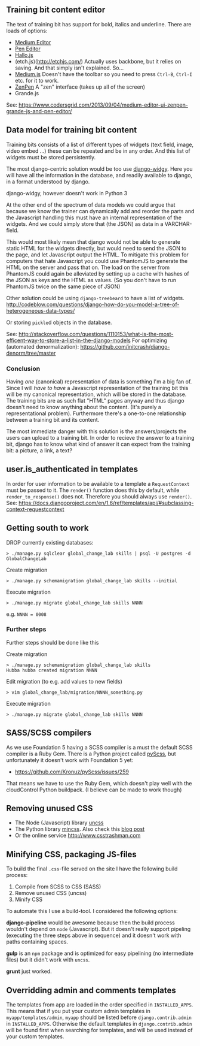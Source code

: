 Training bit content editor
---------------------------
The text of training bit has support for bold, italics and underline.
There are loads of options:

* [Medium Editor](https://github.com/daviferreira/medium-editor)
* [Pen Editor](http://sofish.github.io/pen/)
* [Hallo.js](https://github.com/bergie/hallo)
* (etch.js)(http://etchjs.com/)
  Actually uses backbone, but it relies on saving. And that simply isn't explained.
  So...
* [Medium.js](http://jakiestfu.github.io/Medium.js/docs/)
  Doesn't have the toolbar so you need to press `Ctrl-B`, `Ctrl-I` etc. for it to
  work.
* [ZenPen](https://github.com/tholman/zenpen)
  A "zen" interface (takes up all of the screen)
* Grande.js


See: <https://www.codersgrid.com/2013/09/04/medium-editor-ui-zenpen-grande-js-and-pen-editor/>

Data model for training bit content
----------------------------------
Training bits consists of a list of different types of widgets (text field,
image, video embed ...) these can be repeated and be in any order.
And this list of widgets must be stored persistently.

The most django-centric solution would be too use
[django-widgy](https://github.com/fusionbox/django-widgy). Here you will have
all the information in the database, and readily available to django, in a
format understood by django.

django-widgy, however doesn't work in Python 3

At the other end of the spectrum of data models we could argue that because we
know the trainer can dynamically add and reorder the parts and the Javascript
handling this must have an internal representation of the widgets. And we could
simply store that (the JSON) as data in a VARCHAR-field.

This would most likely mean that django would not be able to generate static
HTML for the widgets directly, but would need to send the JSON to the page, and
let Javascript output the HTML. To mitigate this problem for computers that hate
Javascript you could use PhantomJS to generate the HTML on the server and pass
that on. The load on the server from PhantomJS could again be alleviated by
setting up a cache with hashes of the JSON as keys and the HTML as values. (So
you don't have to run PhantomJS twice on the same piece of JSON)

Other solution could be using `django-treebeard` to have a list of widgets.
http://codeblow.com/questions/django-how-do-you-model-a-tree-of-heterogeneous-data-types/

Or storing `pickle`d objects in the database.

See: <http://stackoverflow.com/questions/1110153/what-is-the-most-efficent-way-to-store-a-list-in-the-django-models>
For optimizing (automated denormalization): <https://github.com/initcrash/django-denorm/tree/master>

### Conclusion
Having _one_ (canonical) representation of data is something I'm a big fan of.
Since I will _have to have_ a Javascript representation of the training bit this
will be my canonical representation, which will be stored in the database.
The training bits are as such flat "HTML" pages anyway and thus django doesn't
need to know anything about the content. (It's purely a representational problem).
Furthermore there's a one-to-one relationship between a training bit and its
content.

The most immediate danger with this solution is the answers/projects the users
can upload to a training bit. In order to recieve the answer to a training bit,
django has to know what kind of answer it can expect from the training bit: a
picture, a link, a text?

user.is_authenticated in templates
----------------------------------

In order for user information to be available to a template a `RequestContext`
must be passed to it.  The `render()` function does this by default, while
`render_to_response()` does not.  Therefore you should always use `render()`.
See: <https://docs.djangoproject.com/en/1.6/ref/templates/api/#subclassing-context-requestcontext>

Getting south to work
---------------------
DROP currently existing databases:

    > ./manage.py sqlclear global_change_lab skills | psql -U postgres -d GlobalChangeLab

Create migration

    > ./manage.py schemamigration global_change_lab skills --initial

Execute migration

    > ./manage.py migrate global_change_lab skills NNNN

e.g. `NNNN = 0008`

### Further steps
Further steps should be done like this

Create migration

    > ./manage.py schemamigration global_change_lab skills
    Hubba hubba created migration NNNN

Edit migration (to e.g. add values to new fields)

    > vim global_change_lab/migration/NNNN_something.py

Execute migration

    > ./manage.py migrate global_change_lab skills NNNN

SASS/SCSS compilers
-------------------
As we use Foundation 5 having a SCSS compiler is a must the default SCSS
compiler is a Ruby Gem. There is a Python project called
[pyScss](https://github.com/Kronuz/pyScss), but unfortunately it doesn't work
with Foundation 5 yet:

* <https://github.com/Kronuz/pyScss/issues/259>

That means we have to use the Ruby Gem, which doesn't play well with
the cloudControl Python buildpack. (I believe can be made to work though)

Removing unused CSS
-------------------

* The Node (Javascript) library [uncss](https://github.com/giakki/uncss)
* The Python library [mincss](https://github.com/peterbe/mincss). Also check
  this [blog post](http://www.peterbe.com/plog/mincss)
* Or the online service <http://www.csstrashman.com>

Minifying CSS, packaging JS-files
---------------------------------
To build the final `.css`-file served on the site I have the following build
process:

1. Compile from SCSS to CSS (SASS)
2. Remove unused CSS (uncss)
3. Minify CSS

To automate this I use a build-tool. I considered the following options:

**django-pipeline** would be awesome because then the build process wouldn't depend on
`node` (Javascript). But it doesn't really support pipeling (executing the three
 steps above in sequence) and it doesn't work with paths containing spaces.

**gulp** is an `npm` package and is optimized for easy pipelining (no
intermediate files) but it didn't work with `uncss`.

**grunt** just worked.

Overridding admin and comments templates
----------------------------------------
The templates from app are loaded in the order specified in `INSTALLED_APPS`.
This means that if you put your custom admin templates in
`myapp/templates/admin`, `myapp` should be listed before `django.contrib.admin`
in `INSTALLED_APPS`.
Otherwise the default templates in `django.contrib.admin` will be found first
when searching for templates, and will be used instead of your custom templates.

